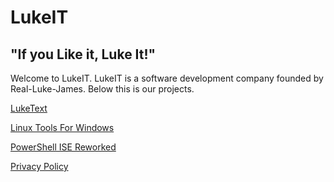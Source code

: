 # LukeIT
## "If you Like it, Luke It!"
Welcome to LukeIT. LukeIT is a software development company founded by Real-Luke-James. Below this is our projects.

[LukeText](/LukeText)

[Linux Tools For Windows](https://linuxtoolswin.lukeit.net)

[PowerShell ISE Reworked](/PowerShellISEReworked)

[Privacy Policy](/PrivacyPolicy)
